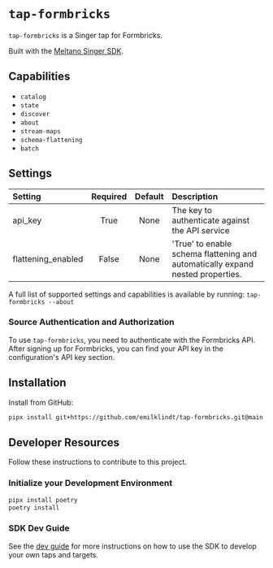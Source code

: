 # `tap-formbricks`

`tap-formbricks` is a Singer tap for Formbricks.

Built with the [Meltano Singer SDK](https://sdk.meltano.com).

## Capabilities

* `catalog`
* `state`
* `discover`
* `about`
* `stream-maps`
* `schema-flattening`
* `batch`

## Settings

| Setting | Required | Default | Description |
|:--------|:--------:|:-------:|:------------|
| api_key | True     | None    | The key to authenticate against the API service |
| flattening_enabled | False    | None    | 'True' to enable schema flattening and automatically expand nested properties. |

A full list of supported settings and capabilities is available by running: `tap-formbricks --about`

### Source Authentication and Authorization

To use `tap-formbricks`, you need to authenticate with the Formbricks API. After signing up for Formbricks, you can find your API key in the configuration's API key section.

## Installation

Install from GitHub:

```bash
pipx install git+https://github.com/emilklindt/tap-formbricks.git@main
```

## Developer Resources

Follow these instructions to contribute to this project.

### Initialize your Development Environment

```bash
pipx install poetry
poetry install
```

### SDK Dev Guide

See the [dev guide](https://sdk.meltano.com/en/latest/dev_guide.html) for more instructions on how to use the SDK to
develop your own taps and targets.
